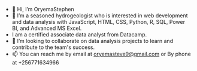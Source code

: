 - 👋 Hi, I’m OryemaStephen
- 👀 I’m a seasoned hydrogeologist who is interested in web development and data analysis with JavaScript, HTML, CSS, Python, R, SQL, Power BI, and Advanced MS Excel.
- I am a certified associate data analyst from Datacamp.
- 💞️ I’m looking to collaborate on data analysis projects to learn and contribute to the team's success.
- 📫 You can reach me by email at oryemasteve9@gmail.com or By phone at +256771634966

<!---
OryemaStephen/OryemaStephen is a ✨ special ✨ repository because its `README.md` (this file) appears on your GitHub profile.
You can click the Preview link to take a look at your changes.
--->

